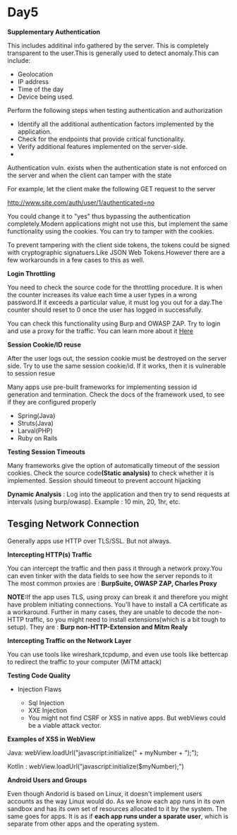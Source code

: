 <h1>Day5</h1>
<p><b>Supplementary Authentication</b></p>
<p>This includes additinal info gathered by the server. This is completely transparent to the user.This is generally used to detect anomaly.This can include:</p>
<ul>
  <li>Geolocation</li>
  <li>IP address</li>
  <li>Time of the day</li>
  <li>Device being used.</li>
</ul>
<p>Perform the following steps when testing authentication and authorization</p>
<ul>
  <li>Identify all the additional authentication factors implemented by the application.</li>
  <li>Check for the endpoints that provide critical functionality.</li>
  <li>Verify additional features implemented on the server-side.<li>
</ul>

<p>Authentication vuln. exists when the authentication state is not enforced on the server and when the client can tamper with the state</p>
<p>For example, let the client make the following GET request to the server</p>
<a href="#">http://www.site.com/auth/user/1/authenticated=no</a>
<p>You could change it to "yes" thus bypassing the authentication completely.Modern applications might not use this, but implement the same functionality using the cookies. You can try to tamper with the cookies.</p>
<p>To prevent tampering with the client side tokens, the tokens could be signed with cryptographic signatuers.Like JSON Web Tokens.However there are a few workarounds in a few cases to this as well.</p>

<p><b>Login Throttling</b></p>
<p>You need to check the source code for the throttling procedure. It is when the counter increases its value each time a user types in a wrong password.If it exceeds a particular value, it must log you out for a day.The counter should reset to 0 once the user has logged in successfully.</p>
<p>You can check this functionality using Burp and OWASP ZAP. Try to login and use a proxy for the traffic. You can learn more about it <a href='https://portswigger.net/support/configuring-an-android-device-to-work-with-burp'>Here</a>
<p><b>Session Cookie/ID reuse</b></p>
<p>After the user logs out, the session cookie must be destroyed on the server side. Try to use the same session cookie/id. If it works, then it is vulnerable to session resue</p>
<p>Many apps use pre-built frameworks for implementing session id generation and termination. Check the docs of the framework used, to see if they are configured properly</p>
<ul>
  <li>Spring(Java)</li>
  <li>Struts(Java)</li>
  <li>Larval(PHP)</li>
  <li>Ruby on Rails</li>
</ul>

<p><b>Testing Session Timeouts</b></p>
<p>Many frameworks give the option of automatically timeout of the session cookies. Check the source code<b>(Static analysis)</b> to check whether it is implemented. Session should timeout to prevent account hijacking</p>
<p><b>Dynamic Analysis</b> : Log into the application and then try to send requests at intervals (using burp/owasp). Example : 10 min, 20, 1hr, etc.</p>

<h2>Tesging Network Connection</h2>
<p>Generally apps use HTTP over TLS/SSL. But not always.</p>
<p><b>Intercepting HTTP(s) Traffic</b></p>
<p>You can intercept the traffic and then pass it through a network proxy.You can even tinker with the data fields to see how the server reponds to it <br> The most common proxies are : <b>BurpSuite, OWASP ZAP, Charles Proxy</b></p>
<p><b>NOTE:</b>If the app uses TLS, using proxy can break it and therefore you might have problem initiating connections. You'll have to install a CA certificate as a workaround. Further in many cases, they are unable to decode the non-HTTP traffic, so you might need to install extensions(which is a bit tough to setup). They are : <b>Burp non-HTTP-Extension and Mitm Realy</b></p>

<p><b>Intercepting Traffic on the Network Layer</b></p>
<p>You can use tools like wireshark,tcpdump, and even use tools like bettercap to redirect the traffic to your computer (MiTM attack)</p>

<p><b>Testing Code Quality</b></p>
<ul>
  <li>Injection Flaws</li>
  <ul>
    <li>Sql Injection</li>
    <li>XXE Injection</li>
    <li>You might not find CSRF or XSS in native apps. But webViews could be a viable attack vector. </li>
  </ul>
</ul>
<p><b>Examples of XSS in WebView</b></p>
<p>Java: webView.loadUrl("javascript:initialize(" + myNumber + ");"); </p>
<p>Kotlin : webView.loadUrl("javascript:initialize($myNumber);") </p>

<p><b>Android Users and Groups</b></p>
<p>Even though Andorid is based on Linux, it doesn't implement users accounts as the way Linux would do. As we know each app runs in its own sandbox and has its own set of resources allocated to it by the system. The same goes for apps. It is  as if <b>each app runs under a sparate user</b>, which is separate from other apps and the operating system.</p>
